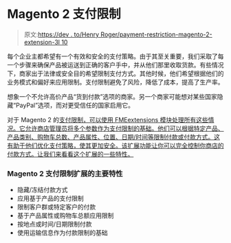 # Magento 2 支付限制

> 原文:[https://dev . to/Henry Roger/payment-restriction-magento-2-extension-3l 10](https://dev.to/henryroger/payment-restriction-magento-2-extension-3l10)

每个企业主都希望有一个有效和安全的支付策略。由于其至关重要，我们采取了每一个步骤来确保产品被运送到正确的客户手中，并从他们那里收取货款。有些情况下，商家出于法律或安全目的希望限制支付方式。其他时候，他们希望根据他们的业务模式和偏好来应用限制。支付限制避免了风险，降低了成本，提高了生产率。

想象一个不允许高价产品“货到付款”选项的商家。另一个商家可能想对某些国家隐藏“PayPal”选项，而对更受信任的国家启用它。

对于 Magento 2 的[支付限制，可以使用 FMEextensions 模块处理所有这些情况。它允许商店管理员将多个参数作为支付限制的基础。他们可以根据特定产品、产品类别、购物车总数、产品属性、位置、日期/时间等限制付款或付款方式。这有助于他们优化支付策略，使其更加安全。该扩展功能让你可以完全控制你商店的付款方式。让我们来看看这个扩展的一些特性。](https://www.fmeextensions.com/magento-2-payment-restrictions.html)

### Magento 2 支付限制扩展的主要特性

*   隐藏/冻结付款方式
*   应用基于产品的支付限制
*   限制客户群或特定客户的付款
*   基于产品属性或购物车总额应用限制
*   按地点或时间/日期限制付款
*   使用运输信息作为付款限制的基础